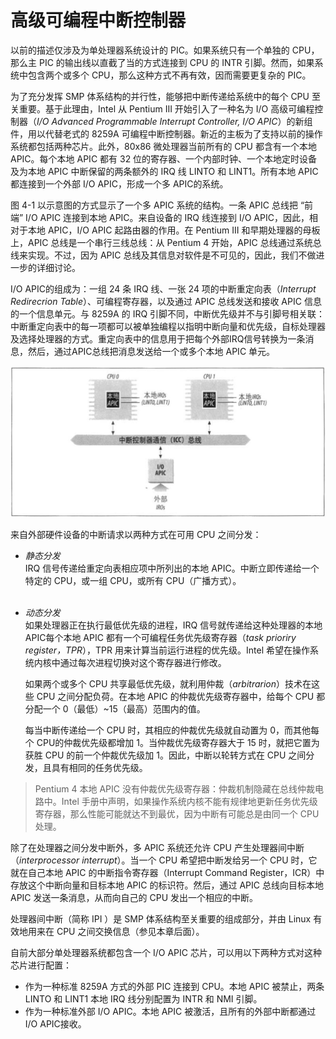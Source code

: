 # 高级可编程中断控制器

以前的描述仅涉及为单处理器系统设计的 PIC。如果系统只有一个单独的 CPU，那么主 PIC 的输出线以直截了当的方式连接到 CPU 的 INTR 引脚。然而，如果系统中包含两个或多个 CPU，那么这种方式不再有效，因而需要更复杂的 PIC。

为了充分发挥 SMP 体系结构的并行性，能够把中断传递给系统中的每个 CPU 至关重要。基于此理由，Intel 从 Pentium III 开始引入了一种名为 I/O 高级可编程控制器（*I/O Advanced
Programmable Interrupt Controller, I/O APIC*）的新组件，用以代替老式的 8259A 可编程中断控制器。新近的主板为了支持以前的操作系统都包括两种芯片。此外，80x86 微处理器当前所有的 CPU 都含有一个本地 APIC。每个本地 APIC 都有 32 位的寄存器、一个内部时钟、一个本地定时设备及为本地 APIC 中断保留的两条额外的 IRQ 线 LINTO 和 LINT1。所有本地 APIC 都连接到一个外部 I/O APIC，形成一个多 APIC的系统。

图 4-1 以示意图的方式显示了一个多 APIC 系统的结构。一条 APIC 总线把 “前端” I/O APIC 连接到本地 APIC。来自设备的 IRQ 线连接到 I/O APIC，因此，相对于本地 APIC，I/O APIC 起路由器的作用。在 Pentium III 和早期处理器的母板上，APIC 总线是一个串行三线总线：从 Pentium 4 开始，APIC 总线通过系统总线来实现。不过，因为 APIC 总线及其信息对软件是不可见的，因此，我们不做进一步的详细讨论。

I/O APIC的组成为：一组 24 条 IRQ 线、一张 24 项的中断重定向表（*Interrupt Redirecrion Table*）、可编程寄存器，以及通过 APIC 总线发送和接收 APIC 信息的一个信息单元。与 8259A 的 IRQ 引脚不同，中断优先级并不与引脚号相关联：中断重定向表中的每一项都可以被单独编程以指明中断向量和优先级，自标处理器及选择处理器的方式。重定向表中的信息用于把每个外部IRQ信号转换为一条消息，然后，通过APIC总线把消息发送给一个或多个本地 APIC 单元。

![图 4-1：多 APIC 系统](../static/4_1.jpg)

来自外部硬件设备的中断请求以两种方式在可用 CPU 之间分发：
* *静态分发*  
IRQ 信号传递给重定向表相应项中所列出的本地 APIC。中断立即传递给一个特定的 CPU，或一组 CPU，或所有 CPU（广播方式）。  
&emsp;

* *动态分发*  
如果处理器正在执行最低优先级的进程，IRQ 信号就传递给这种处理器的本地 APIC每个本地 APIC 都有一个可编程任务优先级寄存器（*task prioriry register，TPR*），TPR 用来计算当前运行进程的优先级。Intel 希望在操作系统内核中通过每次进程切换对这个寄存器进行修改。  

    如果两个或多个 CPU 共享最低优先级，就利用仲裁（*arbitrarion*）技术在这些 CPU 之间分配负荷。在本地 APIC 的仲裁优先级寄存器中，给每个 CPU 都分配一个 0（最低）~15（最高）范围内的值。  

    每当中断传递给一个 CPU 时，其相应的仲裁优先级就自动置为 0，而其他每个 CPU的仲裁优先级都增加 1。当仲裁优先级寄存器大于 15 时，就把它置为获胜 CPU 的前一个仲裁优先级加 1。因此，中断以轮转方式在 CPU 之间分发，且具有相同的任务优先级。

> Pentium 4 本地 APIC 没有仲裁优先级寄存器：仲裁机制隐藏在总线仲裁电路中。Intel 手册中声明，如果操作系统内核不能有规律地更新任务优先级寄存器，那么性能可能就达不到最优，因为中断有可能总是由同一个 CPU 处理。

除了在处理器之间分发中断外，多 APIC 系统还允许 CPU 产生处理器间中断（*interprocessor interrupt*）。当一个 CPU 希望把中断发给另一个 CPU 时，它就在自己本地 APIC 的中断指令寄存器（Interrupt Command Register，ICR）中存放这个中断向量和目标本地 APIC 的标识符。然后，通过 APIC 总线向目标本地 APIC 发送一条消息，从而向自己的 CPU 发出一个相应的中断。

处理器间中断（简称 IPI ）是 SMP 体系结构至关重要的组成部分，并由 Linux 有效地用来在 CPU 之间交换信息（参见本章后面）。

自前大部分单处理器系统都包含一个 I/O APIC 芯片，可以用以下两种方式对这种芯片进行配置：
- 作为一种标准 8259A 方式的外部 PIC 连接到 CPU。本地 APIC 被禁止，两条 LINTO 和 LINT1 本地 IRQ 线分别配置为 INTR 和 NMI 引脚。
- 作为一种标准外部 I/O APIC。本地 APIC 被激活，且所有的外部中断都通过 I/O APIC接收。

